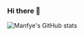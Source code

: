 ### Hi there 👋

![Manfye's GitHub stats](https://github-readme-stats.vercel.app/api?username=manfye&count_private=true&show_icons=true)


<!-- [![Manfye Medium](https://mediumblog-cards.vercel.app/getMediumBlogs?username=manfyegoh)](https://medium.com/@manfyegoh) -->

<!--
**manfye/manfye** is a ✨ _special_ ✨ repository because its `README.md` (this file) appears on your GitHub profile.

Here are some ideas to get you started:

- 🔭 I’m currently working on ...
- 🌱 I’m currently learning ...
- 👯 I’m looking to collaborate on ...
- 🤔 I’m looking for help with ...
- 💬 Ask me about ...
- 📫 How to reach me: ...
- 😄 Pronouns: ...
- ⚡ Fun fact: ...
-->

